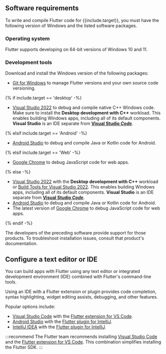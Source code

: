 ## Software requirements

To write and compile Flutter code for {{include.target}},
you must have the following version of Windows and the listed
software packages.

### Operating system

Flutter supports developing on 64-bit versions of Windows 10 and 11.

### Development tools

Download and install the Windows version of the following packages:

* [Git for Windows][] to manage Flutter versions and
  your own source code versioning.

{% if include.target == 'desktop' -%}

* [Visual Studio 2022][] to debug and compile native C++ Windows code.
  Make sure to install the **Desktop development with C++** workload.
  This enables building Windows apps, including all of its default components.
  **Visual Studio** is an IDE separate from **[Visual Studio _Code_][]**.

{% elsif include.target == 'Android' -%}

* [Android Studio][] to debug and compile Java or Kotlin code for Android.

{% elsif include.target == 'Web' -%}

* [Google Chrome][] to debug JavaScript code for web apps.

{% else -%}

* [Visual Studio 2022][] with the **Desktop development with C++** workload
  or [Build Tools for Visual Studio 2022][].
  This enables building Windows apps, including all of its default components.
  **Visual Studio** is an IDE separate from **[Visual Studio _Code_][]**.
* [Android Studio][] to debug and compile Java or Kotlin code for Android.
* The latest version of [Google Chrome][] to debug JavaScript code for web apps.

{% endif -%}

The developers of the preceding software provide support for those products.
To troubleshoot installation issues, consult that product's documentation.

[Android Studio]: https://developer.android.com/studio/
[Visual Studio 2022]: https://learn.microsoft.com/visualstudio/install/install-visual-studio?view=vs-2022
[Build Tools for Visual Studio 2022]: https://visualstudio.microsoft.com/downloads/#build-tools-for-visual-studio-2022
[Google Chrome]: https://www.google.com/chrome/dr/download/
[Visual Studio _Code_]: https://code.visualstudio.com/

## Configure a text editor or IDE

You can build apps with Flutter using any text editor or
integrated development environment (IDE) combined with
Flutter's command-line tools.

Using an IDE with a Flutter extension or plugin provides code completion,
syntax highlighting, widget editing assists, debugging, and other features.

Popular options include:

* [Visual Studio Code][] with the [Flutter extension for VS Code][].
* [Android Studio][] with the [Flutter plugin for IntelliJ][].
* [IntelliJ IDEA][] with the [Flutter plugin for IntelliJ][].

:::recommend
The Flutter team recommends installing
[Visual Studio Code][] and the [Flutter extension for VS Code][].
This combination simplifies installing the Flutter SDK.
:::

[IntelliJ IDEA]: https://www.jetbrains.com/help/idea/installation-guide.html
[Visual Studio Code]: https://code.visualstudio.com/docs/setup/windows
[Flutter extension for VS Code]: https://marketplace.visualstudio.com/items?itemName=Dart-Code.flutter
[Flutter plugin for IntelliJ]: https://plugins.jetbrains.com/plugin/9212-flutter
[Windows PowerShell]: https://docs.microsoft.com/powershell/scripting/install/installing-windows-powershell
[Git for Windows]: https://gitforwindows.org/

